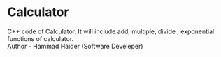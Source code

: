 # Calculator
C++ code of Calculator.
It will include add, multiple, divide , exponential functions of calculator.
<br>
Author - Hammad Haider (Software Develeper)